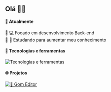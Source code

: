 
## Olá 👋🏻

#### 🚀 Atualmente
🔹 💻 Focado em desenvolvimento Back-end <br>
🔹 📖 Estudando para aumentar meu conhecimento 

#### 🔭 Tecnologias e ferramentas 

<img align="center" src="https://skillicons.dev/icons?i=tailwind,react,javascript,nodejs,go,typescript,mongodb,postgresql,docker,git,neovim" alt="Tecnologias e ferramentas" />


#### 🌐 Projetos

<div style="display: flex; flex-wrap: wrap; gap: 20px; justify-content: space-between;">
  <a href="https://github.com/jhenriquem/gom-editor">
    <img src="https://github-readme-stats.vercel.app/api/pin/?username=jhenriquem&repo=gom-editor&theme=holi" alt="🚀 Gom Editor">
  </a>
</div>
